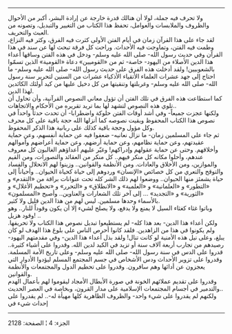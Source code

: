 ------------------------------------------------------------------------

ولا تحرف فيه جملة، لولا أن هنالك قدرة خارجة عن إرادة البشر، أكبر من
الأحوال والظروف والملابسات والعوامل، تحفظ هذا الكتاب من التغيير
والتبديل، وتصونه من العبث والتحريف.  
لقد جاء على هذا القرآن زمان في أيام الفتن الأولى كثرت فيه الفرق، وكثر
فيه النزاع، وطمت فيه الفتن، وتماوجت فيه الأحداث. وراحت كل فرقة تبحث لها
عن سند في هذا القرآن وفي حديث رسول الله- صلى الله عليه وسلم- ودخل في هذه
الفتن وساقها أعداء هذا الدين الأصلاء من اليهود- خاصة- ثم من «القوميين»
دعاة «القومية» الذين تسمّوا بالشعوبيين! ولقد أدخلت هذه الفرق على حديث
رسول الله- صلى الله عليه وسلم- ما احتاج إلى جهد عشرات العلماء الأتقياء
الأذكياء عشرات من السنين لتحرير سنة رسول الله- صلى الله عليه وسلم-
وغربلتها وتنقيتها من كل دخيل عليها من كيد أولئك الكائدين لهذا الدين.  
كما استطاعت هذه الفرق في تلك الفتن أن تؤول معاني النصوص القرآنية، وأن
تحاول أن تلوي هذه النصوص لتشهد لها بما تريد تقريره من الأحكام
والاتجاهات..  
ولكنها عجزت جميعاً- وفي أشد أوقات الفتن حلوكة واضطرابا- أن تحدث حدثاً
واحداً في نصوص هذا الكتاب المحفوظ وبقيت نصوصه كما أنزلها الله حجة باقية
على كل محرف وكل مؤول وحجة باقية كذلك على ربانية هذا الذكر المحفوظ.  
ثم جاء على المسلمين زمان- ما نزال نعانيه- ضعفوا فيه عن حماية أنفسهم، وعن
حماية عقيدتهم، وعن حماية نظامهم، وعن حماية أرضهم، وعن حماية أعراضهم
وأموالهم وأخلاقهم. وحتى عن حماية عقولهم وإدراكهم! وغيّر عليهم أعداؤهم
الغالبون كل معروف عندهم، وأحلوا مكانه كل منكر فيهم.. كل منكر من العقائد
والتصورات، ومن القيم والموازين، ومن الأخلاق والعادات. ومن الأنظمة
والقوانين.. وزينوا لهم الانحلال والفساد والتوقح والتعري من كل خصائص
«الإنسان» وردوهم إلى حياة كحياة الحيوان.. وأحياناً إلى حياة يشمئز منها
الحيوان.. ووضعوا لهم ذلك الشر كله تحت عنوانات براقة من «التقدم» و
«التطور» و «العلمانية» و «العلمية» و «الانطلاق» و «التحرر» و «تحطيم
الأغلال» و «الثورية» و «التجديد» ... إلى آخر تلك الشعارات والعناوين..
وأصبح «المسلمون» بالأسماء وحدها مسلمين. ليس لهم من هذا الدين قليل ولا
كثير.  
وباتوا غثاء كغثاء السيل لا يمنع ولا يدفع، ولا يصلح لشيء إلا أن يكون
وقوداً للنار.. وهو وقود هزيل! ..  
ولكن أعداء هذا الدين- بعد هذا كله- لم يستطيعوا تبديل نصوص هذا الكتاب ولا
تحريفها. ولم يكونوا في هذا من الزاهدين. فلقد كانوا أحرص الناس على بلوغ
هذا الهدف لو كان يبلغ، وعلى نيل هذه الأمنية لو كانت تنال! ولقد بذل أعداء
هذا الدين- وفي مقدمتهم اليهود- رصيدهم من تجارب أربعة آلاف سنة أو تزيد في
الكيد لدين الله. وقدروا على أشياء كثيرة.. قدروا على الدس في سنة رسول
الله- صلى الله عليه وسلم- وعلى تاريخ الأمة المسلمة. وقدروا على تزوير
الأحداث ودس الأشخاص في جسم المجتمع المسلم ليؤدوا الأدوار التي يعجزون عن
أدائها وهم سافرون. وقدروا على تحطيم الدول والمجتمعات والأنظمة
والقوانين.  
وقدروا على تقديم عملائهم الخونة في صورة الأبطال الأمجاد ليقوموا لهم
بأعمال الهدم والتدمير في أجسام المجتمعات الإسلامية على مدار القرون،
وبخاصة في العصر الحديث..  
ولكنهم لم يقدروا على شيء واحد- والظروف الظاهرية كلها مهيأة له-.. لم
يقدروا على إحداث شيء في

------------------------------------------------------------------------

الجزء: 4 ¦ الصفحة: 2128
